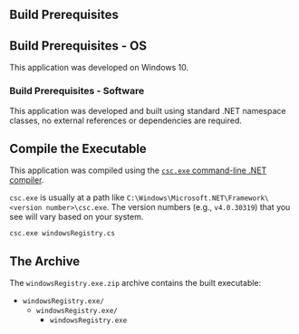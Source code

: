 ## Build Prerequisites

## Build Prerequisites - OS

This application was developed on Windows 10.

### Build Prerequisites - Software

This application was developed and built using standard .NET namespace classes, no external references or dependencies are required.

## Compile the Executable

This application was compiled using the [`csc.exe` command-line .NET compiler](https://docs.microsoft.com/dotnet/csharp/language-reference/compiler-options/#net-framework-projects).

`csc.exe` is usually at a path like `C:\Windows\Microsoft.NET\Framework\<version number>\csc.exe`.
The version numbers (e.g., `v4.0.30319`) that you see will vary based on your system.

```
csc.exe windowsRegistry.cs
```
## The Archive

The `windowsRegistry.exe.zip` archive contains the built executable:

* `windowsRegistry.exe/`
  * `windowsRegistry.exe/`
    * `windowsRegistry.exe`
